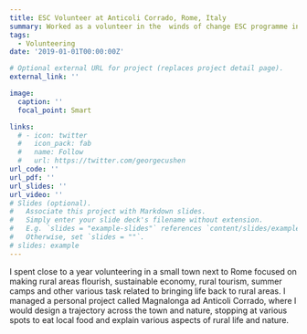 ```yaml
---
title: ESC Volunteer at Anticoli Corrado, Rome, Italy
summary: Worked as a volunteer in the  winds of change ESC programme in Italy 
tags:
  - Volunteering
date: '2019-01-01T00:00:00Z'

# Optional external URL for project (replaces project detail page).
external_link: ''

image:
  caption: ''
  focal_point: Smart

links:
  # - icon: twitter
  #   icon_pack: fab
  #   name: Follow
  #   url: https://twitter.com/georgecushen
url_code: ''
url_pdf: ''
url_slides: ''
url_video: ''
# Slides (optional).
#   Associate this project with Markdown slides.
#   Simply enter your slide deck's filename without extension.
#   E.g. `slides = "example-slides"` references `content/slides/example-slides.md`.
#   Otherwise, set `slides = ""`.
# slides: example
---
```

I spent close to a year volunteering in a small town next to Rome focused on making rural areas flourish, sustainable economy, rural tourism, summer camps and other various task related to bringing life back to rural areas. I managed a personal project called Magnalonga ad Anticoli Corrado, where I would design a trajectory across the town and nature, stopping at various spots to eat local food and explain various aspects of rural life and nature.